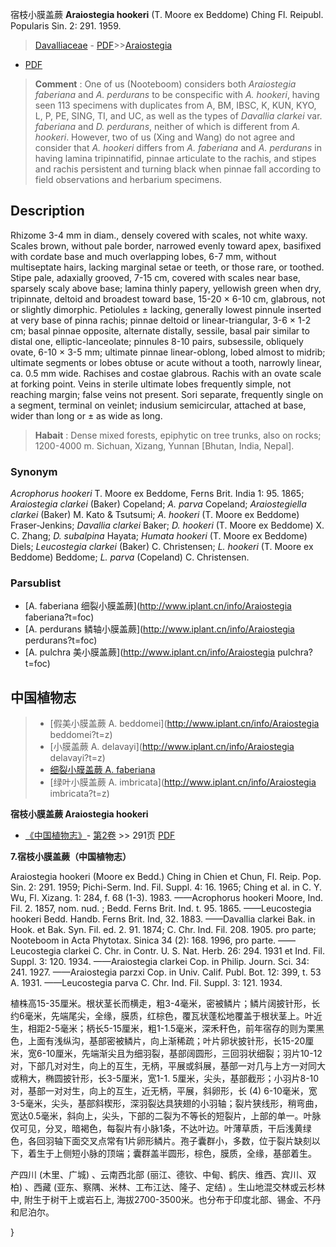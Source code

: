 宿枝小膜盖蕨 **Araiostegia hookeri** (T. Moore ex Beddome) Ching Fl. Reipubl. Popularis Sin. 2: 291. 1959.

> [Davalliaceae](http://www.iplant.cn/info/Davalliaceae?t=foc) - [PDF](http://www.iplant.cn/foc/pdf/Davalliaceae.pdf)>>[Araiostegia](http://www.iplant.cn/info/Araiostegia?t=foc)
 - [PDF](http://www.iplant.cn/foc/pdf/Araiostegia.pdf)

> **Comment** : 
> One of us (Nooteboom) considers both *Araiostegia faberiana* and *A. perdurans* to be conspecific with *A. hookeri*, having seen 113 specimens with duplicates from A, BM, IBSC, K, KUN, KYO, L, P, PE, SING, TI, and UC, as well as the types of *Davallia clarkei* var. *faberiana* and *D. perdurans*, neither of which is different from *A. hookeri*. However, two of us (Xing and Wang) do not agree and consider that *A. hookeri* differs from *A. faberiana* and *A. perdurans* in having lamina tripinnatifid, pinnae articulate to the rachis, and stipes and rachis persistent and turning black when pinnae fall according to field observations and herbarium specimens.

## Description

Rhizome 3-4 mm in diam., densely covered with scales, not white waxy. Scales brown, without pale border, narrowed evenly toward apex, basifixed with cordate base and much overlapping lobes, 6-7 mm, without multiseptate hairs, lacking marginal setae or teeth, or those rare, or toothed. Stipe pale, adaxially grooved, 7-15 cm, covered with scales near base, sparsely scaly above base; lamina thinly papery, yellowish green when dry, tripinnate, deltoid and broadest toward base, 15-20 × 6-10 cm, glabrous, not or slightly dimorphic. Petiolules ± lacking, generally lowest pinnule inserted at very base of pinna rachis; pinnae deltoid or linear-triangular, 3-6 × 1-2 cm; basal pinnae opposite, alternate distally, sessile, basal pair similar to distal one, elliptic-lanceolate; pinnules 8-10 pairs, subsessile, obliquely ovate, 6-10 × 3-5 mm; ultimate pinnae linear-oblong, lobed almost to midrib; ultimate segments or lobes obtuse or acute without a tooth, narrowly linear, ca. 0.5 mm wide. Rachises and costae glabrous. Rachis with an ovate scale at forking point. Veins in sterile ultimate lobes frequently simple, not reaching margin; false veins not present. Sori separate, frequently single on a segment, terminal on veinlet; indusium semicircular, attached at base, wider than long or ± as wide as long.

> **Habait** : 
> Dense mixed forests, epiphytic on tree trunks, also on rocks; 1200-4000 m. Sichuan, Xizang, Yunnan [Bhutan, India, Nepal].

### Synonym
*Acrophorus hookeri* T. Moore ex Beddome, Ferns Brit. India 1: 95. 1865; *Araiostegia clarkei* (Baker) Copeland; *A. parva* Copeland; *Araiostegiella clarkei* (Baker) M. Kato & Tsutsumi; *A. hookeri* (T. Moore ex Beddome) Fraser-Jenkins; *Davallia clarkei* Baker; *D. hookeri* (T. Moore ex Beddome) X. C. Zhang; *D. subalpina* Hayata; *Humata hookeri* (T. Moore ex Beddome) Diels; *Leucostegia clarkei* (Baker) C. Christensen; *L. hookeri* (T. Moore ex Beddome) Beddome; *L. parva* (Copeland) C. Christensen.

### Parsublist

* [A.  faberiana  细裂小膜盖蕨](http://www.iplant.cn/info/Araiostegia faberiana?t=foc)
* [A.  perdurans  鳞轴小膜盖蕨](http://www.iplant.cn/info/Araiostegia perdurans?t=foc)
* [A.  pulchra  美小膜盖蕨](http://www.iplant.cn/info/Araiostegia pulchra?t=foc)

## 中国植物志

> * [假美小膜盖蕨  A.  beddomei](http://www.iplant.cn/info/Araiostegia beddomei?t=z)
> * [小膜盖蕨  A.  delavayi](http://www.iplant.cn/info/Araiostegia delavayi?t=z)
> * [细裂小膜盖蕨  A.  faberiana](Araiostegia-faberiana-细裂小膜盖蕨.md)
> * [绿叶小膜盖蕨  A.  imbricata](http://www.iplant.cn/info/Araiostegia imbricata?t=z)

**宿枝小膜盖蕨 Araiostegia hookeri**

* [《中国植物志》](http://www.iplant.cn/frps)- [第2卷](http://www.iplant.cn/frps/vol/2) >> 291页 [PDF](http://www.iplant.cn/frps/pdf/2/291.pdf)

**7.宿枝小膜盖蕨（中国植物志）**

Araiostegia hookeri (Moore ex Bedd.) Ching in Chien et Chun, Fl. Reip. Pop. Sin. 2: 291. 1959; Pichi-Serm. Ind. Fil. Suppl. 4: 16. 1965; Ching et al. in C. Y. Wu, Fl. Xizang. 1: 284, f. 68 (1-3). 1983. ——Acrophorus hookeri Moore, Ind. Fil. 2. 1857, nom. nud. ; Bedd. Ferns Brit. Ind. t. 95. 1865. ——Leucostegia hookeri Bedd. Handb. Ferns Brit. Ind, 32. 1883. ——Davallia clarkei Bak. in Hook. et Bak. Syn. Fil. ed. 2. 91. 1874; C. Chr. Ind. Fil. 208. 1905. pro parte; Nooteboom in Acta Phytotax. Sinica 34 (2): 168. 1996, pro parte. ——Leucostegia clarkei C. Chr. in Contr. U. S. Nat. Herb. 26: 294. 1931 et Ind. Fil. Suppl. 3: 120. 1934. ——Araiostegia clarkei Cop. in Philip. Journ. Sci. 34: 241. 1927. ——Araiostegia parzxi Cop. in Univ. Calif. Publ. Bot. 12: 399, t. 53 A. 1931. ——Leucostegia parva C. Chr. Ind. Fil. Suppl. 3: 121. 1934.

植株高15-35厘米。根状茎长而横走，粗3-4毫米，密被鳞片；鳞片阔披针形，长约6毫米，先端尾尖，全缘，膜质，红棕色，覆瓦状蓬松地覆盖于根状茎上。叶近生，相距2-5毫米；柄长5-15厘米，粗1-1.5毫米，深禾秆色，前年宿存的则为栗黑色，上面有浅纵沟，基部密被鳞片，向上渐稀疏；叶片卵状披针形，长15-20厘米，宽6-10厘米，先端渐尖且为细羽裂，基部阔圆形，三回羽状细裂；羽片10-12对，下部几对对生，向上的互生，无柄，平展或斜展，基部一对几与上方一对同大或稍大，椭圆披针形，长3-5厘米，宽1-1. 5厘米，尖头，基部截形；小羽片8-10对，基部一对对生，向上的互生，近无柄，平展，斜卵形，长 (4) 6-10毫米，宽3-5毫米，尖头，基部斜楔形，深羽裂达具狭翅的小羽轴；裂片狭线形，稍弯曲，宽达0.5毫米，斜向上，尖头，下部的二裂为不等长的短裂片，上部的单一。叶脉仅可见，分叉，暗褐色，每裂片有小脉1条，不达叶边。叶薄草质，干后浅黄绿色，各回羽轴下面交叉点常有1片卵形鳞片。孢子囊群小，多数，位于裂片缺刻以下，着生于上侧短小脉的顶端；囊群盖半圆形，棕色，膜质，全缘，基部着生。

产四川 (木里、广城) 、云南西北部 (丽江、德钦、中甸、鹤庆、维西、宾川、双柏) 、西藏 (亚东、察隅、米林、工布江达、隆子、定结) 。生山地混交林或云杉林中, 附生于树干上或岩石上, 海拔2700-3500米。也分布于印度北部、锡金、不丹和尼泊尔。

}